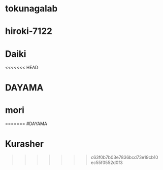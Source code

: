 # tokunagalab
# hiroki-7122
# Daiki
<<<<<<< HEAD
# DAYAMA
# mori
=======
#DAYAMA
# Kurasher
>>>>>>> c63f0b7b03e7836bcd73e19cb10ec55f0552d0f3
